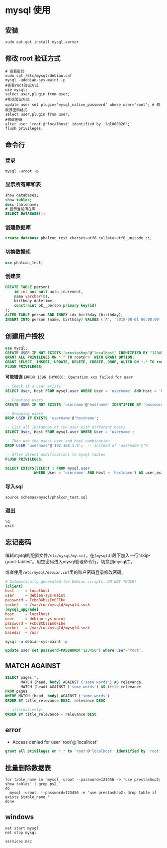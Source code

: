 # mysql 使用

## 安装

```shell
sudo apt-get install mysql-server
```

## 修改 root 验证方式

```shell
# 查看密码
sudo cat /etc/mysql/debian.cnf
mysql -udebian-sys-maint -p
#查看root验证方式
use mysql;
select user,plugin from user;
#修改验证方式
update user set plugin='mysql_native_password' where user='root'; # 修改其密码格式
select user,plugin from user;
#修改密码
alter user 'root'@'localhost' identified by 'lgl000820';
flush privileges;
```

## 命令行

### 登录
```shell
mysql -uroot -p
```

### 显示所有库和表

```sql
show databases;
show tables;
desc tablename;
# 显示当前所在库
SELECT DATABASE();
```

### 创建数据库

```sql
create database phalcon_test charset=utf8 collate=utf8_unicode_ci;
```

### 切换数据库

```sql
use phalcon_test;
```

### 创建表

```sql
CREATE TABLE person(
    id int not null auto_increment,
    name varchar(8),
    birthday datetime,
    constraint pk__person primary key(id)
);
ALTER TABLE person ADD INDEX idx_birthday (birthday);
INSERT INTO person (name, birthday) VALUES ('A', '2019-08-01 00:00:00'), ('B', '2019-08-01 23:59:59'), ('C', '2019-08-02 00:00:00');
```

## 创建用户授权

```sql
use mysql;
CREATE USER IF NOT EXISTS "prestashop"@"localhost" IDENTIFIED BY "1234567";
GRANT ALL PRIVILEGES ON *.* TO root@'%' WITH GRANT OPTION;
GRANT SELECT, INSERT, UPDATE, DELETE, CREATE, DROP, ALTER ON *.* TO root@'%';
FLUSH PRIVILEGES;
```
**可能错误**
`ERROR 1396 (HY000): Operation xxx failed for user`
```sql
-- Check if a user exists
SELECT User, Host FROM mysql.user WHERE User = 'username' AND Host = 'hostname';

-- Creating users
CREATE USER IF NOT EXISTS 'username'@'hostname' IDENTIFIED BY 'password';

-- Dropping users
DROP USER IF EXISTS 'username'@'hostname';

-- List all instances of the user with different hosts
SELECT User, Host FROM mysql.user WHERE User = 'username';

-- Then use the exact user and host combination
DROP USER 'username'@'192.168.1.%';  -- Instead of 'username'@'%'

-- After direct modifications to mysql tables
FLUSH PRIVILEGES;

SELECT EXISTS(SELECT 1 FROM mysql.user
             WHERE User = 'username' AND Host = 'hostname') AS user_exists;
```

### 导入sql

```shell
source schemas/mysql/phalcon_test.sql
```

### 退出

```shell
\q
exit
```

## 忘记密码

编辑mysql的配置文件`/etc/mysql/my.cnf`，在`[mysqld]`段下加入一行“skip-grant-tables”。用空密码进入mysql管理命令行，切换到mysql库。

或者使用`/etc/mysql/debian.cnf`里的账户密码登录修改密码。

```conf
# Automatically generated for Debian scripts. DO NOT TOUCH!
[client]
host     = localhost
user     = debian-sys-maint
password = Fcbd8XbszEm0FIbe
socket   = /var/run/mysqld/mysqld.sock
[mysql_upgrade]
host     = localhost
user     = debian-sys-maint
password = Fcbd8XbszEm0FIbe
socket   = /var/run/mysqld/mysqld.sock
basedir  = /usr
```

```shell
mysql -u debian-sys-maint -p
```

```sql
update user set password=PASSWORD("123456") where user='root';
```

## MATCH AGAINST

```SQL
SELECT pages.*,
       MATCH (head, body) AGAINST ('some words') AS relevance,
       MATCH (head) AGAINST ('some words') AS title_relevance
FROM pages
WHERE MATCH (head, body) AGAINST ('some words')
ORDER BY title_relevance DESC, relevance DESC

-- alternatively:
ORDER BY title_relevance + relevance DESC
```

## error

*  Access denied for user 'root'@'localhost' 

```sql
grant all privileges on *.* to 'root'@'localhost' identified by 'root' with grant option;
```

## 批量删除数据表

```shell
for table_name in `mysql -uroot --password=123456 -e 'use prestashop2; show tables' | grep ps2_`
do
  mysql -uroot  --password=123456 -e 'use prestashop2; drop table if exists $table_name '
done
```

## windows

```shell
net start mysql
net stop mysql

services.msc
```
